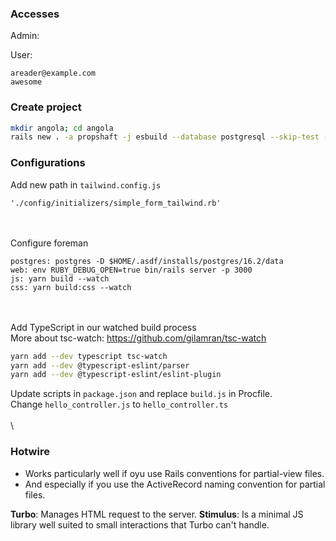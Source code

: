 ### Accesses

Admin:

User:
```
areader@example.com
awesome
```

### Create project

```bash
mkdir angola; cd angola
rails new . -a propshaft -j esbuild --database postgresql --skip-test --css tailwind
```

### Configurations

Add new path in `tailwind.config.js`
```
'./config/initializers/simple_form_tailwind.rb'
```
\
\
Configure foreman
```
postgres: postgres -D $HOME/.asdf/installs/postgres/16.2/data
web: env RUBY_DEBUG_OPEN=true bin/rails server -p 3000
js: yarn build --watch
css: yarn build:css --watch
```
\
\
Add TypeScript in our watched build process
\
More about tsc-watch: https://github.com/gilamran/tsc-watch
```bash
yarn add --dev typescript tsc-watch
yarn add --dev @typescript-eslint/parser
yarn add --dev @typescript-eslint/eslint-plugin
```
Update scripts in `package.json` and replace `build.js` in Procfile.
\
Change `hello_controller.js` to `hello_controller.ts`
\
\
\
### Hotwire
- Works particularly well if oyu use Rails conventions for partial-view files.
- And especially if you use the ActiveRecord naming convention for partial files.

**Turbo**: Manages HTML request to the server.
**Stimulus**: Is a minimal JS library well suited to small interactions that Turbo can't handle.

